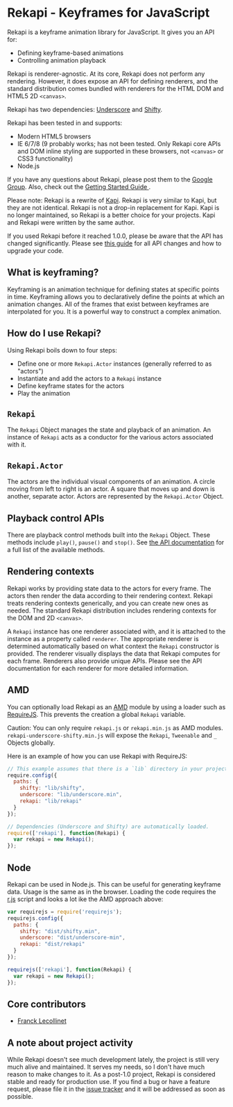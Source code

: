 # Rekapi - Keyframes for JavaScript

Rekapi is a keyframe animation library for JavaScript.  It gives you an API
for:

* Defining keyframe-based animations
* Controlling animation playback

Rekapi is renderer-agnostic.  At its core, Rekapi does not perform any
rendering.  However, it does expose an API for defining renderers, and the
standard distribution comes bundled with renderers for the HTML DOM and HTML5
2D `<canvas>`.

Rekapi has two dependencies:
[Underscore](https://github.com/documentcloud/underscore) and
[Shifty](https://github.com/jeremyckahn/shifty).

Rekapi has been tested in and supports:

* Modern HTML5 browsers
* IE 6/7/8 (9 probably works; has not been tested.  Only Rekapi core APIs and
  DOM inline styling are supported in these browsers, not `<canvas>` or CSS3
  functionality)
* Node.js

If you have any questions about Rekapi, please post them to the [Google
Group](https://groups.google.com/forum/?fromgroups#!forum/rekapi).  Also, check
out the [Getting Started Guide ](docs/getting_started.md).

Please note:  Rekapi is a rewrite of
[Kapi](https://github.com/jeremyckahn/kapi). Rekapi is very similar to Kapi,
but they are not identical.  Rekapi is not a drop-in replacement for Kapi.
Kapi is no longer maintained, so Rekapi is a better choice for your projects.
Kapi and Rekapi were written by the same author.

If you used Rekapi before it reached 1.0.0, please be aware that the API has
changed significantly.  Please see [this guide](docs/upgrading.md) for all API
changes and how to upgrade your code.

## What is keyframing?

Keyframing is an animation technique for defining states at specific points in
time. Keyframing allows you to declaratively define the points at which an
animation changes.  All of the frames that exist between keyframes are
interpolated for you.  It is a powerful way to construct a complex animation.

## How do I use Rekapi?

Using Rekapi boils down to four steps:

* Define one or more `Rekapi.Actor` instances (generally referred to as
  "actors")
* Instantiate and add the actors to a `Rekapi` instance
* Define keyframe states for the actors
* Play the animation

## `Rekapi`

The `Rekapi` Object  manages the state and playback of an animation.  An
instance of `Rekapi` acts as a conductor for the various actors associated with
it.

## `Rekapi.Actor`

The actors are the individual visual components of an animation.  A circle
moving from left to right is an actor.  A square that moves up and down is
another, separate actor.  Actors are represented by the `Rekapi.Actor` Object.

## Playback control APIs

There are playback control methods built into the `Rekapi` Object.  These
methods include `play()`, `pause()` and `stop()`.  See [the API
documentation](http://rekapi.com/dist/doc/src/rekapi.core.js.html) for a full
list of the available methods.

## Rendering contexts

Rekapi works by providing state data to the actors for every frame.  The actors
then render the data according to their rendering context.  Rekapi treats rendering
contexts generically, and you can create new ones as needed.  The standard
Rekapi distribution includes rendering contexts for the DOM and 2D `<canvas>`.

A `Rekapi` instance has one renderer associated with, and it is attached to the
instance as a property called `renderer`.  The appropriate renderer is
determined automatically based on what context the `Rekapi` constructor is
provided.  The renderer visually displays the data that Rekapi computes for
each frame.  Renderers also provide unique APIs.  Please see the API
documentation for each renderer for more detailed information.

## AMD

You can optionally load Rekapi as an
[AMD](https://github.com/amdjs/amdjs-api/wiki/AMD) module by using a loader
such as [RequireJS](http://requirejs.org). This prevents the creation a global
`Rekapi` variable.

Caution: You can only require `rekapi.js` or `rekapi.min.js` as AMD modules.
`rekapi-underscore-shifty.min.js` will expose the `Rekapi`, `Tweenable` and `_`
Objects globally.

Here is an example of how you can use Rekapi with RequireJS:

````javascript
// This example assumes that there is a `lib` directory in your project
require.config({
  paths: {
    shifty: "lib/shifty",
    underscore: "lib/underscore.min",
    rekapi: "lib/rekapi"
  }
});

// Dependencies (Underscore and Shifty) are automatically loaded.
require(['rekapi'], function(Rekapi) {
  var rekapi = new Rekapi();
});
````

## Node

Rekapi can be used in Node.js.  This can be useful for generating keyframe
data.  Usage is the same as in the browser.  Loading the code requires the
[r.js](https://github.com/jrburke/r.js/blob/master/dist/r.js) script and looks
a lot ike the AMD approach above:

````javascript
var requirejs = require('requirejs');
requirejs.config({
  paths: {
    shifty: "dist/shifty.min",
    underscore: "dist/underscore-min",
    rekapi: "dist/rekapi"
  }
});

requirejs(['rekapi'], function(Rekapi) {
  var rekapi = new Rekapi();
});
````

## Core contributors

* [Franck Lecollinet](https://github.com/sork)

## A note about project activity

While Rekapi doesn't see much development lately, the project is still very
much alive and maintained.  It serves my needs, so I don't have much reason to
make changes to it.  As a post-1.0 project, Rekapi is considered stable and
ready for production use.  If you find a bug or have a feature request, please
file it in the [issue tracker](https://github.com/jeremyckahn/rekapi/issues/)
and it will be addressed as soon as possible.
